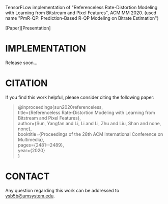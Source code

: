 TensorFLow implementation of "Referenceless Rate-Distortion Modeling with Learning from Bitstream and Pixel Features", ACM MM 2020. 
(used name "PmR-QP: Prediction-Based R-QP Modeling on Bitrate Estimation")
  
[Paper][Presentation]

# IMPLEMENTATION
>
Release soon...

# CITATION
>
If you find this work helpful, please consider citing the following paper:

>@inproceedings{sun2020referenceless,  
  title={Referenceless Rate-Distortion Modeling with Learning from Bitstream and Pixel Features},  
  author={Sun, Yangfan and Li, Li and Li, Zhu and Liu, Shan and none, none},  
  booktitle={Proceedings of the 28th ACM International Conference on Multimedia},  
  pages={2481--2489},  
  year={2020}  
}

# CONTACT
>
Any question regarding this work can be addressed to ysb5b@umsystem.edu.


